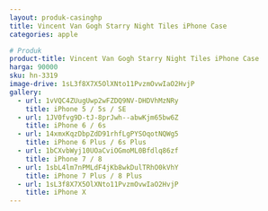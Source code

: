 ```yaml
---
layout: produk-casinghp
title: Vincent Van Gogh Starry Night Tiles iPhone Case
categories: apple

# Produk
product-title: Vincent Van Gogh Starry Night Tiles iPhone Case
harga: 90000
sku: hn-3319
image-drive: 1sL3f8X7X5OlXNto11PvzmOvwIaO2HvjP
gallery:
  - url: 1vVQC4ZUugUwp2wFZDQ9NV-DHDVhMzNRy
    title: iPhone 5 / 5s / SE
  - url: 1JV0fvg9D-tJ-8prJwh--abwKjm65bw6Z
    title: iPhone 6 / 6s
  - url: 14xmxKqzDbpZdD91rhfLgPYSOqotNQWg5
    title: iPhone 6 Plus / 6s Plus
  - url: 1bCXvbWyj10UOaCviOGmoML0Bfdlq86zf
    title: iPhone 7 / 8
  - url: 1sbL4lm7nPMLdF4jKb8wkDulTRhO0kVhY
    title: iPhone 7 Plus / 8 Plus
  - url: 1sL3f8X7X5OlXNto11PvzmOvwIaO2HvjP
    title: iPhone X
---
```

